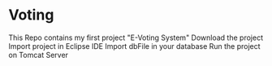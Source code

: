 # Voting
This Repo contains my first project "E-Voting System"
Download the project
Import project in Eclipse IDE
Import dbFile in your database
Run the project on Tomcat Server
